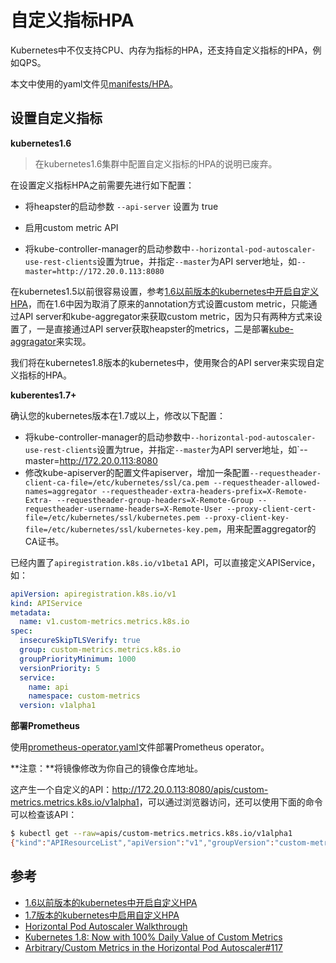 # 自定义指标HPA

Kubernetes中不仅支持CPU、内存为指标的HPA，还支持自定义指标的HPA，例如QPS。

本文中使用的yaml文件见[manifests/HPA](https://github.com/rootsongjc/kubernetes-handbook/tree/master/manifests/HPA)。

## 设置自定义指标

**kubernetes1.6**

> 在kubernetes1.6集群中配置自定义指标的HPA的说明已废弃。

在设置定义指标HPA之前需要先进行如下配置：

- 将heapster的启动参数 `--api-server` 设置为 true


- 启用custom metric API
- 将kube-controller-manager的启动参数中`--horizontal-pod-autoscaler-use-rest-clients`设置为true，并指定`--master`为API server地址，如`--master=http://172.20.0.113:8080`

在kubernetes1.5以前很容易设置，参考[1.6以前版本的kubernetes中开启自定义HPA](https://medium.com/@marko.luksa/kubernetes-autoscaling-based-on-custom-metrics-without-using-a-host-port-b783ed6241ac)，而在1.6中因为取消了原来的annotation方式设置custom metric，只能通过API server和kube-aggregator来获取custom metric，因为只有两种方式来设置了，一是直接通过API server获取heapster的metrics，二是部署[kube-aggragator](https://github.com/kubernetes/kube-aggregator)来实现。

我们将在kubernetes1.8版本的kubernetes中，使用聚合的API server来实现自定义指标的HPA。

**kuberentes1.7+**

确认您的kubernetes版本在1.7或以上，修改以下配置：

- 将kube-controller-manager的启动参数中`--horizontal-pod-autoscaler-use-rest-clients`设置为true，并指定`--master`为API server地址，如`--master=http://172.20.0.113:8080
- 修改kube-apiserver的配置文件apiserver，增加一条配置`--requestheader-client-ca-file=/etc/kubernetes/ssl/ca.pem --requestheader-allowed-names=aggregator --requestheader-extra-headers-prefix=X-Remote-Extra- --requestheader-group-headers=X-Remote-Group --requestheader-username-headers=X-Remote-User --proxy-client-cert-file=/etc/kubernetes/ssl/kubernetes.pem --proxy-client-key-file=/etc/kubernetes/ssl/kubernetes-key.pem`，用来配置aggregator的CA证书。

已经内置了`apiregistration.k8s.io/v1beta1` API，可以直接定义APIService，如：

```yaml
apiVersion: apiregistration.k8s.io/v1
kind: APIService
metadata:
  name: v1.custom-metrics.metrics.k8s.io
spec:
  insecureSkipTLSVerify: true
  group: custom-metrics.metrics.k8s.io
  groupPriorityMinimum: 1000
  versionPriority: 5
  service:
    name: api
    namespace: custom-metrics
  version: v1alpha1
```

**部署Prometheus**

使用[prometheus-operator.yaml](https://github.com/rootsongjc/kubernetes-handbook/blob/master/manifests/HPA/prometheus-operator.yaml)文件部署Prometheus operator。

**注意：**将镜像修改为你自己的镜像仓库地址。

这产生一个自定义的API：<http://172.20.0.113:8080/apis/custom-metrics.metrics.k8s.io/v1alpha1>，可以通过浏览器访问，还可以使用下面的命令可以检查该API：

```bash
$ kubectl get --raw=apis/custom-metrics.metrics.k8s.io/v1alpha1
{"kind":"APIResourceList","apiVersion":"v1","groupVersion":"custom-metrics.metrics.k8s.io/v1alpha1","resources":[{"name":"jobs.batch/http_requests","singularName":"","namespaced":true,"kind":"MetricValueList","verbs":["get"]},{"name":"namespaces/http_requests","singularName":"","namespaced":false,"kind":"MetricValueList","verbs":["get"]},{"name":"jobs.batch/up","singularName":"","namespaced":true,"kind":"MetricValueList","verbs":["get"]},{"name":"pods/up","singularName":"","namespaced":true,"kind":"MetricValueList","verbs":["get"]},{"name":"services/scrape_samples_scraped","singularName":"","namespaced":true,"kind":"MetricValueList","verbs":["get"]},{"name":"namespaces/scrape_samples_scraped","singularName":"","namespaced":false,"kind":"MetricValueList","verbs":["get"]},{"name":"pods/scrape_duration_seconds","singularName":"","namespaced":true,"kind":"MetricValueList","verbs":["get"]},{"name":"services/scrape_duration_seconds","singularName":"","namespaced":true,"kind":"MetricValueList","verbs":["get"]},{"name":"pods/http_requests","singularName":"","namespaced":true,"kind":"MetricValueList","verbs":["get"]},{"name":"pods/scrape_samples_post_metric_relabeling","singularName":"","namespaced":true,"kind":"MetricValueList","verbs":["get"]},{"name":"jobs.batch/scrape_samples_scraped","singularName":"","namespaced":true,"kind":"MetricValueList","verbs":["get"]},{"name":"jobs.batch/scrape_duration_seconds","singularName":"","namespaced":true,"kind":"MetricValueList","verbs":["get"]},{"name":"namespaces/scrape_duration_seconds","singularName":"","namespaced":false,"kind":"MetricValueList","verbs":["get"]},{"name":"namespaces/scrape_samples_post_metric_relabeling","singularName":"","namespaced":false,"kind":"MetricValueList","verbs":["get"]},{"name":"services/scrape_samples_post_metric_relabeling","singularName":"","namespaced":true,"kind":"MetricValueList","verbs":["get"]},{"name":"services/up","singularName":"","namespaced":true,"kind":"MetricValueList","verbs":["get"]},{"name":"pods/scrape_samples_scraped","singularName":"","namespaced":true,"kind":"MetricValueList","verbs":["get"]},{"name":"services/http_requests","singularName":"","namespaced":true,"kind":"MetricValueList","verbs":["get"]},{"name":"jobs.batch/scrape_samples_post_metric_relabeling","singularName":"","namespaced":true,"kind":"MetricValueList","verbs":["get"]},{"name":"namespaces/up","singularName":"","namespaced":false,"kind":"MetricValueList","verbs":["get"]}]}
```

## 参考

- [1.6以前版本的kubernetes中开启自定义HPA](https://medium.com/@marko.luksa/kubernetes-autoscaling-based-on-custom-metrics-without-using-a-host-port-b783ed6241ac)
- [1.7版本的kubernetes中启用自定义HPA](https://docs.bitnami.com/kubernetes/how-to/configure-autoscaling-custom-metrics/)
- [Horizontal Pod Autoscaler Walkthrough](https://kubernetes.io/docs/tasks/run-application/horizontal-pod-autoscale-walkthrough/)
- [Kubernetes 1.8: Now with 100% Daily Value of Custom Metrics](https://blog.openshift.com/kubernetes-1-8-now-custom-metrics/)
- [Arbitrary/Custom Metrics in the Horizontal Pod Autoscaler#117](https://github.com/kubernetes/features/issues/117)
